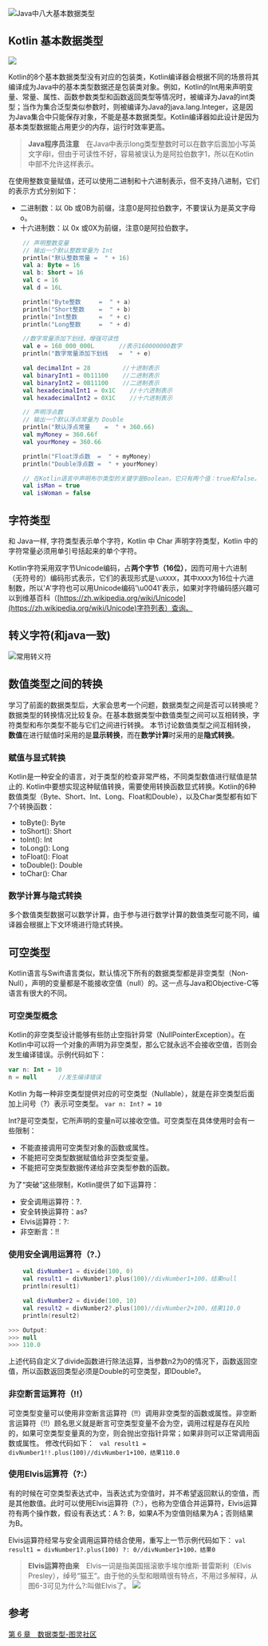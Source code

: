 ![Java中八大基本数据类型](https://upload-images.jianshu.io/upload_images/1662509-58dce43e3f3ed7d8.png?imageMogr2/auto-orient/strip%7CimageView2/2/w/1240)

## Kotlin 基本数据类型

![](https://upload-images.jianshu.io/upload_images/1662509-f8a1645f6775371d.png?imageMogr2/auto-orient/strip%7CimageView2/2/w/1240)

Kotlin的8个基本数据类型没有对应的包装类，Kotlin编译器会根据不同的场景将其编译成为Java中的基本类型数据还是包装类对象。例如，Kotlin的Int用来声明变量、常量、属性、函数参数类型和函数返回类型等情况时，被编译为Java的int类型；当作为集合泛型类似参数时，则被编译为Java的java.lang.Integer，这是因为Java集合中只能保存对象，不能是基本数据类型。Kotlin编译器如此设计是因为基本类型数据能占用更少的内存，运行时效率更高。

> **Java程序员注意**　在Java中表示long类型整数时可以在数字后面加小写英文字母l，但由于可读性不好，容易被误认为是阿拉伯数字1，所以在Kotlin中部不允许这样表示。

在使用整数变量赋值，还可以使用二进制和十六进制表示，但不支持八进制，它们的表示方式分别如下：

* 二进制数：以 0b 或0B为前缀，注意0是阿拉伯数字，不要误认为是英文字母 o。
* 十六进制数：以 0x 或0X为前缀，注意0是阿拉伯数字。

```kotlin
    // 声明整数变量
    // 输出一个默认整数常量为 Int
    println("默认整数常量 =  " + 16)
    val a: Byte = 16
    val b: Short = 16
    val c = 16
    val d = 16L

    println("Byte整数     =  " + a)
    println("Short整数    =  " + b)
    println("Int整数      =  " + c)
    println("Long整数     =  " + d)

    //数字常量添加下划线，增强可读性
    val e = 160_000_000L       //表示160000000数字
    println("数字常量添加下划线   =  " + e)

    val decimalInt = 28         //十进制表示
    val binaryInt1 = 0b11100    //二进制表示
    val binaryInt2 = 0B11100    //二进制表示
    val hexadecimalInt1 = 0x1C    //十六进制表示
    val hexadecimalInt2 = 0X1C    //十六进制表示

    // 声明浮点数
    // 输出一个默认浮点常量为 Double
    println("默认浮点常量    =  " + 360.66)
    val myMoney = 360.66f
    val yourMoney = 360.66

    println("Float浮点数  =  " + myMoney)
    println("Double浮点数 =  " + yourMoney)

    // 在Kotlin语言中声明布尔类型的关键字是Boolean，它只有两个值：true和false。
    val isMan = true
    val isWoman = false
```

## 字符类型

和 Java一样, 字符类型表示单个字符，Kotlin 中 Char 声明字符类型，Kotlin 中的字符常量必须用单引号括起来的单个字符。

Kotlin字符采用双字节Unicode编码，占**两个字节（16位）**，因而可用十六进制（无符号的）编码形式表示，它们的表现形式是`\uXXXX`，其中`XXXX`为16位十六进制数，所以'A'字符也可以用Unicode编码'\u0041'表示，如果对字符编码感兴趣可以到维基百科（[https://zh.wikipedia.org/wiki/Unicode](https://zh.wikipedia.org/wiki/Unicode)字符列表）查询。

## 转义字符(和java一致)
![常用转义符](https://upload-images.jianshu.io/upload_images/1662509-bb5c986ace88236d.png?imageMogr2/auto-orient/strip%7CimageView2/2/w/1240)

## 数值类型之间的转换

学习了前面的数据类型后，大家会思考一个问题，数据类型之间是否可以转换呢？数据类型的转换情况比较复杂。在基本数据类型中数值类型之间可以互相转换，字符类型和布尔类型不能与它们之间进行转换。
本节讨论数值类型之间互相转换，**数值**在进行赋值时采用的是**显示转换**，而在**数学计算**时采用的是**隐式转换**。

### 赋值与显式转换

Kotlin是一种安全的语言，对于类型的检查非常严格，不同类型数值进行赋值是禁止的. Kotlin中要想实现这种赋值转换，需要使用转换函数显式转换。Kotlin的6种数值类型（Byte、Short、Int、Long、Float和Double），以及Char类型都有如下7个转换函数：

* toByte(): Byte
* toShort(): Short
* toInt(): Int
* toLong(): Long
* toFloat(): Float
* toDouble(): Double
* toChar(): Char

### 数学计算与隐式转换

多个数值类型数据可以数学计算，由于参与进行数学计算的数值类型可能不同，编译器会根据上下文环境进行隐式转换。

## 可空类型

Kotlin语言与Swift语言类似，默认情况下所有的数据类型都是非空类型（Non-Null），声明的变量都是不能接收空值（null）的。这一点与Java和Objective-C等语言有很大的不同。

### 可空类型概念

Kotlin的非空类型设计能够有些防止空指针异常（NullPointerException）。在Kotlin中可以将一个对象的声明为非空类型，那么它就永远不会接收空值，否则会发生编译错误。示例代码如下：

```kt
var n: Int = 10
n = null      //发生编译错误
```

Kotlin 为每一种非空类型提供对应的可空类型（Nullable），就是在非空类型后面加上问号（?）表示可空类型。
`var n: Int? = 10`

Int?是可空类型，它所声明的变量n可以接收空值。可空类型在具体使用时会有一些限制：

* 不能直接调用可空类型对象的函数或属性。
* 不能把可空类型数据赋值给非空类型变量。
* 不能把可空类型数据传递给非空类型参数的函数。

为了“突破”这些限制，Kotlin提供了如下运算符：

* 安全调用运算符：?.
* 安全转换运算符：as?
* Elvis运算符：?:
* 非空断言：!!

### 使用安全调用运算符（?.）

```kt
    val divNumber1 = divide(100, 0)
    val result1 = divNumber1?.plus(100)//divNumber1+100，结果null
    println(result1)

    val divNumber2 = divide(100, 10)
    val result2 = divNumber2?.plus(100)//divNumber2+100，结果110.0
    println(result2)

>>> Output:
>>> null
>>> 110.0
```

上述代码自定义了divide函数进行除法运算，当参数n2为0的情况下，函数返回空值，所以函数返回类型必须是Double的可空类型，即Double?。

### 非空断言运算符（!!）

可空类型变量可以使用非空断言运算符（!!）调用非空类型的函数或属性。非空断言运算符（!!）顾名思义就是断言可空类型变量不会为空，调用过程是存在风险的，如果可空类型变量真的为空，则会抛出空指针异常；如果非则可以正常调用函数或属性。
修改代码如下：
` val result1 = divNumber1!!.plus(100)//divNumber1+100，结果110.0`

### 使用Elvis运算符（?:）

有的时候在可空类型表达式中，当表达式为空值时，并不希望返回默认的空值，而是其他数值。此时可以使用Elvis运算符（?:），也称为空值合并运算符，Elvis运算符有两个操作数，假设有表达式：A ?: B，如果A不为空值则结果为A；否则结果为B。

Elvis运算符经常与安全调用运算符结合使用，重写上一节示例代码如下：
`val result1 = divNumber1?.plus(100) ?: 0//divNumber1+100，结果0  `

>**Elvis运算符由来**　Elvis一词是指美国摇滚歌手埃尔维斯·普雷斯利（Elvis Presley），绰号“猫王”。由于他的头型和眼睛很有特点，不用过多解释，从图6-3可见为什么?:叫做Elvis了。
![](https://upload-images.jianshu.io/upload_images/1662509-78ed35e28f840dcf.png?imageMogr2/auto-orient/strip%7CimageView2/2/w/1240)

## 参考

[第 6 章　数据类型-图灵社区](http://www.ituring.com.cn/book/tupubarticle/19721)
